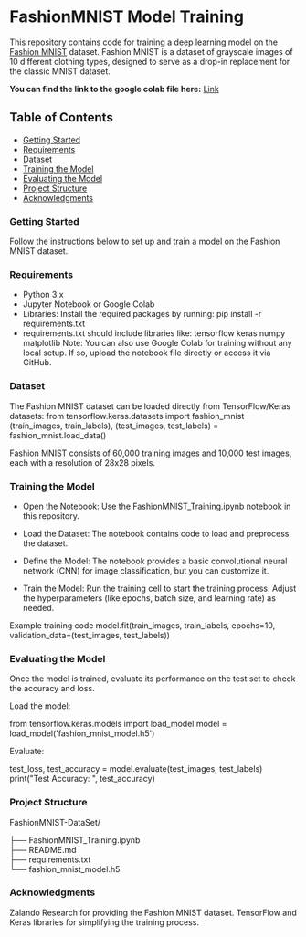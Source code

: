 # FashionMNIST Model Training
This repository contains code for training a deep learning model on the [Fashion MNIST](https://www.tensorflow.org/datasets) dataset. Fashion MNIST is a dataset of grayscale images of 10 different clothing types, designed to serve as a drop-in replacement for the classic MNIST dataset.

**You can find the link to the google colab file here:** [Link](https://colab.research.google.com/drive/1yNnOU1blFkssWZ-wcSdXxwSbmcaxF2Kx#scrollTo=2kXO0Gcc0YG4 )

## Table of Contents
- [Getting Started](#getting-started)
- [Requirements](#requirements)
- [Dataset](#dataset)
- [Training the Model](#training-the-model)
- [Evaluating the Model](#evaluating-the-model)
- [Project Structure](#project-structure)
- [Acknowledgments](#acknowledgments)

### Getting Started
Follow the instructions below to set up and train a model on the Fashion MNIST dataset.

### Requirements
- Python 3.x
- Jupyter Notebook or Google Colab
- Libraries: Install the required packages by running:
  pip install -r requirements.txt
- requirements.txt should include libraries like:
  tensorflow
  keras
  numpy
  matplotlib
Note: You can also use Google Colab for training without any local setup. If so, upload the notebook file directly or access it via GitHub.

### Dataset
The Fashion MNIST dataset can be loaded directly from TensorFlow/Keras datasets:
from tensorflow.keras.datasets import fashion_mnist
(train_images, train_labels), (test_images, test_labels) = fashion_mnist.load_data()

Fashion MNIST consists of 60,000 training images and 10,000 test images, each with a resolution of 28x28 pixels.

### Training the Model
- Open the Notebook: Use the FashionMNIST_Training.ipynb notebook in this repository.

- Load the Dataset: The notebook contains code to load and preprocess the dataset.

- Define the Model: The notebook provides a basic convolutional neural network (CNN) for image 
  classification, but you can customize it.

- Train the Model: Run the training cell to start the training process. Adjust the hyperparameters (like epochs, batch size, and learning rate) as needed.


 Example training code
model.fit(train_images, train_labels, epochs=10, validation_data=(test_images, test_labels))

### Evaluating the Model
Once the model is trained, evaluate its performance on the test set to check the accuracy and loss.

Load the model:

from tensorflow.keras.models import load_model
model = load_model('fashion_mnist_model.h5')

Evaluate:

test_loss, test_accuracy = model.evaluate(test_images, test_labels)
print("Test Accuracy: ", test_accuracy)

### Project Structure
FashionMNIST-DataSet/

├── FashionMNIST_Training.ipynb  
├── README.md                    
├── requirements.txt             
└── fashion_mnist_model.h5      

### Acknowledgments
Zalando Research for providing the Fashion MNIST dataset.
TensorFlow and Keras libraries for simplifying the training process.


